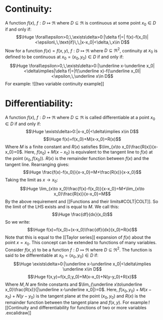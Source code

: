 # Continuity:

A function $f(x)$, $f:D\mapsto\Re$ where $D\subseteq\Re$ is continuous at some point $x_0\in D$ if and only if:$$\Huge \forall\epsilon>0,\,\exists\delta>0:|\delta f|=|
f(x)-f(x_0)|<\epsilon\,\,\text{if}\,\,|x-x_0|<\delta,\,x\in D$$
Now for a function $f(x)=f(x,y)$, $f:D\mapsto\Re$ where $D\subseteq\Re^2$, continuity at $x_0$ is defined to be continuous at $x_0=(x_0,y_0)\in D$ if and only if:$$\Huge \forall\epsilon>0,\,\exists\delta>0:|\underline x-\underline x_0|<\delta\implies|\delta f|=|f(\underline x)-f(\underline x_0)|<\epsilon,\,\underline x\in D$$
For example:
![[two variable continuity example]]

# Differentiability:

A function $f(x)$, $f:D\mapsto\Re$ where $D\subseteq\Re$ is called differentiable at a point $x_0\in D$ if and only if:$$\Huge \exists\delta>0:|x-x_0|<\delta\implies x\in D$$$$\Huge f(x)=f(x_0)+M(x-x_0)+R(x)$$Where $M$ is a finite constant and $R(x)$ satisfies $\lim_{x\to x_0}\frac{R(x)}{x-x_0}=0$. Here, $f(x_0)+M(x-x_0)$ is equivalent to the tangent line to $f(x)$ at the point $(x_0,f(x_0))$. $R(x)$ is the remainder function between $f(x)$ and the tangent line. Rearranging gives:$$\Huge \frac{f(x)-f(x_0)}{x-x_0}=M+\frac{R(x)}{x-x_0}$$Taking the limit as $x\to x_0$:$$\Huge \lim_{x\to x_0}\frac{f(x)-f(x_0)}{x-x_0}=M+\lim_{x\to x_0}\frac{R(x)}{x-x_0}=M$$By the above requirement and [[Functions and their limits#COLT|COLT]]. So the limit of the LHS exists and is equal to $M$. We call this:$$\Huge \frac{df}{dx}(x_0)$$So we write:$$\Huge f(x)=f(x_0)+(x-x_0)\frac{df}{dx}(x_0)+R(x)$$Note that this is equal to the [[Taylor series]] expansion of $f(x)$ about the point $x=x_0$. This concept can be extended to functions of many variables. Consider $f(x,y)$ to be a function $f:D\mapsto\Re$ where $D\subseteq\Re^2$. The function is said to be differentiable at $x_0=(x_0,y_0)\in D$ if:$$\Huge \exists\delta>0:|\underline x-\underline x_0|<\delta\implies \underline x\in D$$$$\Huge f(x,y)=f(x_0,y_0)+M(x-x_0)+N(y-y_0)+R(x)$$Where $M,N$ are finite constants and $\lim_{\underline x\to\underline x_0}\frac{R(x)}{|\underline x-\underline x_0|}=0$. Here, $f(x_0,y_0)+M(x-x_0)+N(y-y_0)$ is the tangent plane at the point $(x_0,y_0)$ and $R(x)$ is the remainder function between the tangent plane and $f(x,y)$. For example:![[Continuity and differentiability for functions of two or more variables .excalidraw]]
